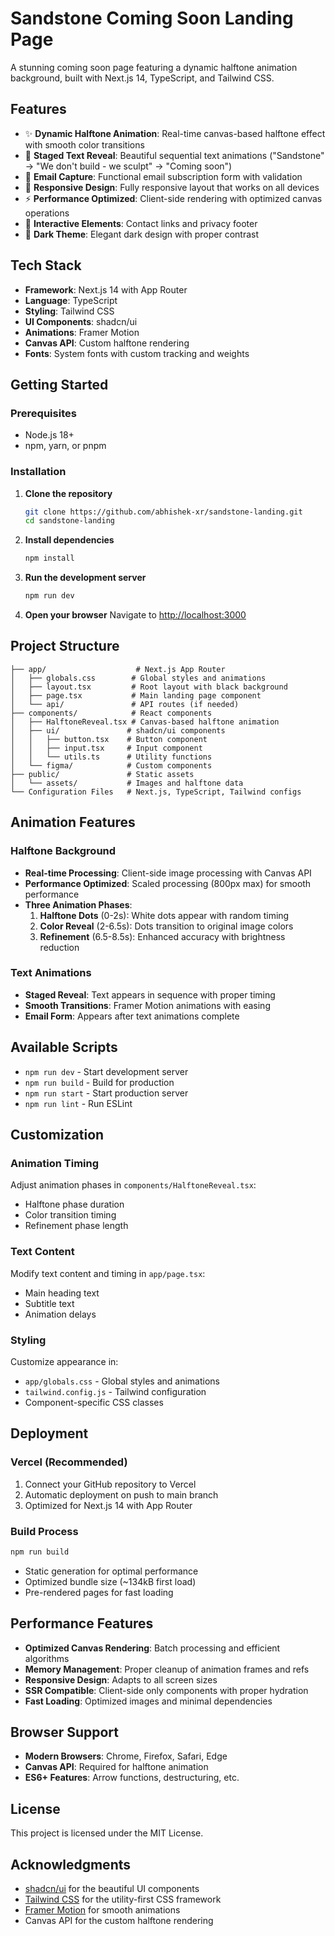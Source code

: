 # Sandstone Coming Soon Landing Page

A stunning coming soon page featuring a dynamic halftone animation background, built with Next.js 14, TypeScript, and Tailwind CSS.

## Features

- ✨ **Dynamic Halftone Animation**: Real-time canvas-based halftone effect with smooth color transitions
- 🎨 **Staged Text Reveal**: Beautiful sequential text animations ("Sandstone" → "We don't build - we sculpt" → "Coming soon")
- 📧 **Email Capture**: Functional email subscription form with validation
- 📱 **Responsive Design**: Fully responsive layout that works on all devices
- ⚡ **Performance Optimized**: Client-side rendering with optimized canvas operations
- 🎯 **Interactive Elements**: Contact links and privacy footer
- 🌙 **Dark Theme**: Elegant dark design with proper contrast

## Tech Stack

- **Framework**: Next.js 14 with App Router
- **Language**: TypeScript
- **Styling**: Tailwind CSS
- **UI Components**: shadcn/ui
- **Animations**: Framer Motion
- **Canvas API**: Custom halftone rendering
- **Fonts**: System fonts with custom tracking and weights

## Getting Started

### Prerequisites

- Node.js 18+ 
- npm, yarn, or pnpm

### Installation

1. **Clone the repository**
   ```bash
   git clone https://github.com/abhishek-xr/sandstone-landing.git
   cd sandstone-landing
   ```

2. **Install dependencies**
   ```bash
   npm install
   ```

3. **Run the development server**
   ```bash
   npm run dev
   ```

4. **Open your browser**
   Navigate to [http://localhost:3000](http://localhost:3000)

## Project Structure

```
├── app/                    # Next.js App Router
│   ├── globals.css        # Global styles and animations
│   ├── layout.tsx         # Root layout with black background
│   ├── page.tsx           # Main landing page component
│   └── api/               # API routes (if needed)
├── components/            # React components
│   ├── HalftoneReveal.tsx # Canvas-based halftone animation
│   ├── ui/               # shadcn/ui components
│   │   ├── button.tsx    # Button component
│   │   ├── input.tsx     # Input component
│   │   └── utils.ts      # Utility functions
│   └── figma/            # Custom components
├── public/               # Static assets
│   └── assets/           # Images and halftone data
└── Configuration Files   # Next.js, TypeScript, Tailwind configs
```

## Animation Features

### Halftone Background
- **Real-time Processing**: Client-side image processing with Canvas API
- **Performance Optimized**: Scaled processing (800px max) for smooth performance
- **Three Animation Phases**:
  1. **Halftone Dots** (0-2s): White dots appear with random timing
  2. **Color Reveal** (2-6.5s): Dots transition to original image colors
  3. **Refinement** (6.5-8.5s): Enhanced accuracy with brightness reduction

### Text Animations
- **Staged Reveal**: Text appears in sequence with proper timing
- **Smooth Transitions**: Framer Motion animations with easing
- **Email Form**: Appears after text animations complete

## Available Scripts

- `npm run dev` - Start development server
- `npm run build` - Build for production
- `npm run start` - Start production server
- `npm run lint` - Run ESLint

## Customization

### Animation Timing
Adjust animation phases in `components/HalftoneReveal.tsx`:
- Halftone phase duration
- Color transition timing
- Refinement phase length

### Text Content
Modify text content and timing in `app/page.tsx`:
- Main heading text
- Subtitle text
- Animation delays

### Styling
Customize appearance in:
- `app/globals.css` - Global styles and animations
- `tailwind.config.js` - Tailwind configuration
- Component-specific CSS classes

## Deployment

### Vercel (Recommended)
1. Connect your GitHub repository to Vercel
2. Automatic deployment on push to main branch
3. Optimized for Next.js 14 with App Router

### Build Process
```bash
npm run build
```
- Static generation for optimal performance
- Optimized bundle size (~134kB first load)
- Pre-rendered pages for fast loading

## Performance Features

- **Optimized Canvas Rendering**: Batch processing and efficient algorithms
- **Memory Management**: Proper cleanup of animation frames and refs
- **Responsive Design**: Adapts to all screen sizes
- **SSR Compatible**: Client-side only components with proper hydration
- **Fast Loading**: Optimized images and minimal dependencies

## Browser Support

- **Modern Browsers**: Chrome, Firefox, Safari, Edge
- **Canvas API**: Required for halftone animation
- **ES6+ Features**: Arrow functions, destructuring, etc.

## License

This project is licensed under the MIT License.

## Acknowledgments

- [shadcn/ui](https://ui.shadcn.com/) for the beautiful UI components
- [Tailwind CSS](https://tailwindcss.com/) for the utility-first CSS framework
- [Framer Motion](https://www.framer.com/motion/) for smooth animations
- Canvas API for the custom halftone rendering 
